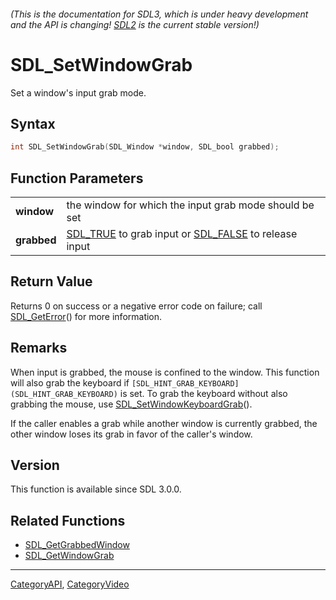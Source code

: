 ###### (This is the documentation for SDL3, which is under heavy development and the API is changing! [SDL2](https://wiki.libsdl.org/SDL2/) is the current stable version!)
# SDL_SetWindowGrab

Set a window's input grab mode.

## Syntax

```c
int SDL_SetWindowGrab(SDL_Window *window, SDL_bool grabbed);

```

## Function Parameters

|                 |                                                                               |
| --------------- | ----------------------------------------------------------------------------- |
| **window**      | the window for which the input grab mode should be set                        |
| **grabbed**     | [SDL_TRUE](SDL_TRUE) to grab input or [SDL_FALSE](SDL_FALSE) to release input |

## Return Value

Returns 0 on success or a negative error code on failure; call
[SDL_GetError](SDL_GetError)() for more information.

## Remarks

When input is grabbed, the mouse is confined to the window. This function
will also grab the keyboard if
`[SDL_HINT_GRAB_KEYBOARD](SDL_HINT_GRAB_KEYBOARD)` is set. To grab the
keyboard without also grabbing the mouse, use
[SDL_SetWindowKeyboardGrab](SDL_SetWindowKeyboardGrab)().

If the caller enables a grab while another window is currently grabbed, the
other window loses its grab in favor of the caller's window.

## Version

This function is available since SDL 3.0.0.

## Related Functions

* [SDL_GetGrabbedWindow](SDL_GetGrabbedWindow)
* [SDL_GetWindowGrab](SDL_GetWindowGrab)

----
[CategoryAPI](CategoryAPI), [CategoryVideo](CategoryVideo)



